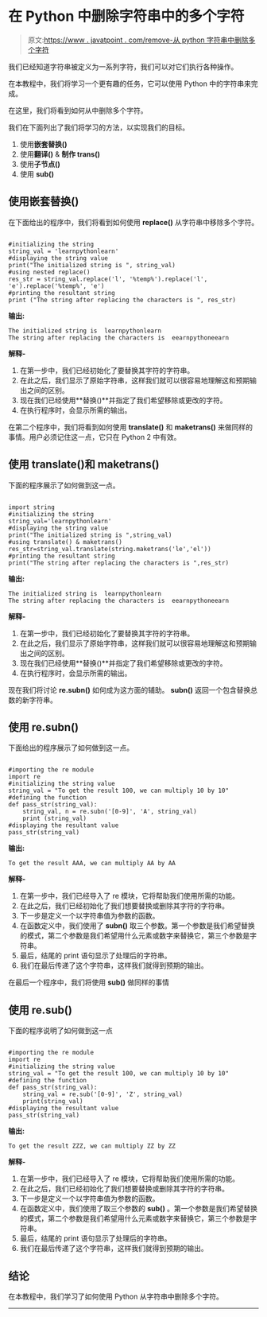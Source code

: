 # 在 Python 中删除字符串中的多个字符

> 原文:[https://www . javatpoint . com/remove-从 python 字符串中删除多个字符](https://www.javatpoint.com/remove-multiple-characters-from-a-string-in-python)

我们已经知道字符串被定义为一系列字符，我们可以对它们执行各种操作。

在本教程中，我们将学习一个更有趣的任务，它可以使用 Python 中的字符串来完成。

在这里，我们将看到如何从中删除多个字符。

我们在下面列出了我们将学习的方法，以实现我们的目标。

1.  使用**嵌套替换()**
2.  使用**翻译()** & **制作 trans()**
3.  使用**子节点()**
4.  使用 **sub()**

## 使用嵌套替换()

在下面给出的程序中，我们将看到如何使用 **replace()** 从字符串中移除多个字符。

```

#initializing the string
string_val = 'learnpythonlearn'
#displaying the string value
print("The initialized string is ", string_val)
#using nested replace()
res_str = string_val.replace('l', '%temp%').replace('l', 'e').replace('%temp%', 'e')
#printing the resultant string
print ("The string after replacing the characters is ", res_str)

```

**输出:**

```
The initialized string is  learnpythonlearn
The string after replacing the characters is  eearnpythoneearn

```

**解释-**

1.  在第一步中，我们已经初始化了要替换其字符的字符串。
2.  在此之后，我们显示了原始字符串，这样我们就可以很容易地理解这和预期输出之间的区别。
3.  现在我们已经使用**替换()**并指定了我们希望移除或更改的字符。
4.  在执行程序时，会显示所需的输出。

在第二个程序中，我们将看到如何使用 **translate()** 和 **maketrans()** 来做同样的事情。用户必须记住这一点，它只在 Python 2 中有效。

## 使用 translate()和 maketrans()

下面的程序展示了如何做到这一点。

```

import string
#initializing the string
string_val='learnpythonlearn'
#displaying the string value
print("The initialized string is ",string_val)
#using translate() & maketrans()
res_str=string_val.translate(string.maketrans('le','el'))
#printing the resultant string
print("The string after replacing the characters is ",res_str)

```

**输出:**

```
The initialized string is  learnpythonlearn
The string after replacing the characters is  eearnpythoneearn

```

**解释-**

1.  在第一步中，我们已经初始化了要替换其字符的字符串。
2.  在此之后，我们显示了原始字符串，这样我们就可以很容易地理解这和预期输出之间的区别。
3.  现在我们已经使用**替换()**并指定了我们希望移除或更改的字符。
4.  在执行程序时，会显示所需的输出。

现在我们将讨论 **re.subn()** 如何成为这方面的辅助。 **subn()** 返回一个包含替换总数的新字符串。

## 使用 re.subn()

下面给出的程序展示了如何做到这一点。

```

#importing the re module
import re
#initializing the string value
string_val = "To get the result 100, we can multiply 10 by 10"
#defining the function
def pass_str(string_val):
    string_val, n = re.subn('[0-9]', 'A', string_val)
    print (string_val)
#displaying the resultant value
pass_str(string_val)

```

**输出:**

```
To get the result AAA, we can multiply AA by AA

```

**解释-**

1.  在第一步中，我们已经导入了 re 模块，它将帮助我们使用所需的功能。
2.  在此之后，我们已经初始化了我们想要替换或删除其字符的字符串。
3.  下一步是定义一个以字符串值为参数的函数。
4.  在函数定义中，我们使用了 **subn()** 取三个参数。第一个参数是我们希望替换的模式，第二个参数是我们希望用什么元素或数字来替换它，第三个参数是字符串。
5.  最后，结尾的 print 语句显示了处理后的字符串。
6.  我们在最后传递了这个字符串，这样我们就得到预期的输出。

在最后一个程序中，我们将使用 **sub()** 做同样的事情

## 使用 re.sub()

下面的程序说明了如何做到这一点

```

#importing the re module
import re
#initializing the string value
string_val = "To get the result 100, we can multiply 10 by 10"
#defining the function
def pass_str(string_val):
    string_val = re.sub('[0-9]', 'Z', string_val)
    print(string_val)
#displaying the resultant value
pass_str(string_val)

```

**输出:**

```
To get the result ZZZ, we can multiply ZZ by ZZ

```

**解释-**

1.  在第一步中，我们已经导入了 re 模块，它将帮助我们使用所需的功能。
2.  在此之后，我们已经初始化了我们想要替换或删除其字符的字符串。
3.  下一步是定义一个以字符串值为参数的函数。
4.  在函数定义中，我们使用了取三个参数的 **sub()** 。第一个参数是我们希望替换的模式，第二个参数是我们希望用什么元素或数字来替换它，第三个参数是字符串。
5.  最后，结尾的 print 语句显示了处理后的字符串。
6.  我们在最后传递了这个字符串，这样我们就得到预期的输出。

## 结论

在本教程中，我们学习了如何使用 Python 从字符串中删除多个字符。

* * *